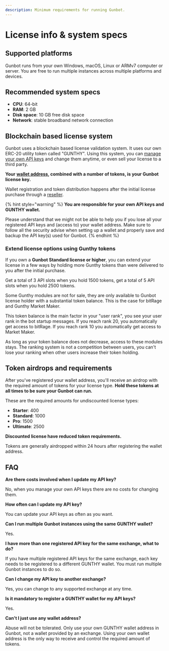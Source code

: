 ```yaml
---
description: Minimum requirements for running Gunbot.
---
```


# License info & system specs

## Supported platforms

Gunbot runs from your own Windows, macOS, Linux or ARMv7 computer or server. You are free to run multiple instances across multiple platforms and devices.

## Recommended system specs

* **CPU**: 64-bit
* **RAM**: 2 GB
* **Disk space**: 10 GB free disk space
* **Network**: stable broadband network connection

## Blockchain based license system

Gunbot uses a blockchain based license validation system. It uses our own ERC-20 utility token called "GUNTHY". Using this system, you can [manage your own API keys](../../setup-and-general-settings/profile-settings/edit-license.md) and change them anytime, or even sell your license to a third party.

**Your** [**wallet address**](how-to-create-a-wallet.md)**, combined with a number of tokens, is your Gunbot license key.**

Wallet registration and token distribution happens after the initial license purchase through a [reseller](https://gunthy.org/resellers/). 

{% hint style="warning" %}
**You are responsible for your own API keys and GUNTHY wallet.**

Please understand that we might not be able to help you if you lose all your registered API keys and \(access to\) your wallet address. Make sure to follow all the security advise when setting up a wallet and properly save and backup the API key\(s\) used for Gunbot.
{% endhint %}

### Extend license options using Gunthy tokens

If you own a **Gunbot Standard license or higher**, you can extend your license in a few ways by holding more Gunthy tokens than were delivered to you after the initial purchase.   
  
Get a total of 3 API slots when you hold 1500 tokens, get a total of 5 API slots when you hold 2500 tokens.

Some Gunthy modules are not for sale, they are only available to Gunbot license holder with a substantial token balance. This is the case for bitRage and Gunthy Market Maker.

This token balance is the main factor in your "user rank", you see your user rank in the bot startup messages. If you reach rank 20, you automatically get access to bitRage. If you reach rank 10 you automatically get access to Market Maker. 

As long as your token balance does not decrease, access to these modules stays. The ranking system is not a competition between users, you can't lose your ranking when other users increase their token holding.

## Token airdrops and requirements

After you've registered your wallet address, you'll receive an airdrop with the required amount of tokens for your license type. **Hold these tokens at all times to be sure your Gunbot can run.**

These are the required amounts for undiscounted license types:

* **Starter**: 400 
* **Standard**: 1000 
* **Pro**: 1500 
* **Ultimate**: 2500 

**Discounted license have reduced token requirements.**

Tokens are generally airdropped within 24 hours after registering the wallet address.

## FAQ

**Are there costs involved when I update my API key?**

No, when you manage your own API keys there are no costs for changing them.

**How often can I update my API key?**

You can update your API keys as often as you want.

**Can I run multiple Gunbot instances using the same GUNTHY wallet?**

Yes.

**I have more than one registered API key for the same exchange, what to do?**

If you have multiple registered API keys for the same exchange, each key needs to be registered to a different GUNTHY wallet. You must run multiple Gunbot instances to do so.

**Can I change my API key to another exchange?**

Yes, you can change to any supported exchange at any time.

**Is it mandatory to register a GUNTHY wallet for my API keys?**

Yes.

**Can't I just use any wallet address?**

Abuse will not be tolerated. Only use your own GUNTHY wallet address in Gunbot, not a wallet provided by an exchange. Using your own wallet address is the only way to receive and control the required amount of tokens.

